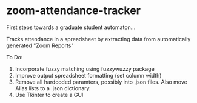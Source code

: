 # zoom-attendance-tracker
First steps towards a graduate student automaton...

Tracks attendance in a spreadsheet by extracting data from automatically generated "Zoom Reports"


To Do:
1. Incorporate fuzzy matching using fuzzywuzzy package
2. Improve output spreadsheet formatting (set column width)
3. Remove all hardcoded paramters, possibly into .json files. Also move Alias lists to a .json dictionary.
4. Use Tkinter to create a GUI
